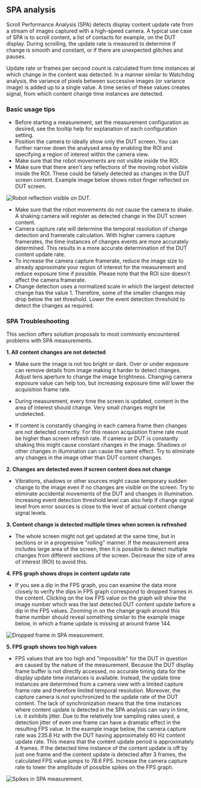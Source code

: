 ## SPA analysis

Scroll Performance Analysis (SPA) detects display content update rate from a stream of images captured with a
high-speed camera. A typical use case of SPA is to scroll content, a list of contacts for example, on the DUT display. 
During scrolling, the update rate is measured to determine if change is smooth and constant, or if there are unexpected 
glitches and pauses. 

Update rate or frames per second count is calculated from time instances at which change in the
content was detected. In a manner similar to Watchdog analysis, the variance of pixels between successive images (or 
variance image) is added up to a single value. A time series of these values creates signal, from which
content change time instances are detected.

### Basic usage tips

- Before starting a measurement, set the measurement configuration as desired, see the tooltip help for explanation of 
each configuration setting.
- Position the camera to ideally show only the DUT screen. You can further narrow down the analysed area by enabling
the ROI and specifying a region of interest within the camera view.
- Make sure that the robot movements are not visible inside the ROI.
- Make sure that there aren't any reflections of the moving robot visible inside the ROI. These could be falsely 
detected as changes in the DUT screen content. Example image below shows robot finger reflected on DUT screen.

![Robot reflection visible on DUT.](ui_help_images/wd_finger_reflection.jpg "Robot reflection visible on DUT")

- Make sure that the robot movements do not cause the camera to shake. A shaking camera will register as detected change
in the DUT screen content.
- Camera capture rate will determine the temporal resolution of change detection and framerate calculation. With higher 
camera capture framerates, the time instances of changes events are more accurately determined. This results in a more
accurate determination of the DUT content update rate.
- To increase the camera capture framerate, reduce the image size to already approximate your region of interest for the 
measurement and reduce exposure time if possible. Please note that the ROI size doesn't affect the camera framerate.
- Change detection uses a normalized scale in which the largest detected change has the value 1. Therefore, some of the
smaller changes may drop below the set threshold. Lower the event detection threshold to detect the changes as required.  

### SPA Troubleshooting
This section offers solution proposals to most commonly encountered problems with SPA measurements.

**1. All content changes are not detected**

- Make sure the image is not too bright or dark. Over or under exposure can remove details from image making it harder 
to detect changes. Adjust lens aperture to change the image brightness. Changing camera exposure value can help too, but 
increasing exposure time will lower the acquisition frame rate. 

- During measurement, every time the screen is updated, content in the area of interest should change. Very small 
changes might be undetected. 

- If content is constantly changing in each camera frame then changes are not detected correctly. For this reason 
acquisition frame rate must be higher than screen refresh rate. If camera or DUT is constantly shaking this might cause 
constant changes in the image. Shadows or other changes in illumination can cause the same effect. Try to eliminate any 
changes in the image other than DUT content changes. 

**2. Changes are detected even if screen content does not change**

- Vibrations, shadows or other sources might cause temporary sudden change to the image even if no changes are visible 
on the screen. Try to eliminate accidental movements of the DUT and changes in illumination. Increasing event detection
threshold level can also help if change signal level from error sources is close to the level of actual content change
signal levels. 

**3. Content change is detected multiple times when screen is refreshed**

- The whole screen might not get updated at the same time, but in sections or in a progressive "rolling" manner. If the 
measurement area includes large area of the screen, then it is possible to detect multiple changes from different 
sections of the screen. Decrease the size of area of interest (ROI) to avoid this. 

**4. FPS graph shows drops in content update rate**

- If you see a dip in the FPS graph, you can examine the data more closely to verify the dips in FPS graph correspond to 
dropped frames in the content. Clicking on the low FPS value on the graph will show the image number which was the last 
detected DUT content update before a dip in the FPS values. Zooming in on the change graph around this frame number 
should reveal something similar to the example image below, in which a frame update is missing at around frame 144.

![Dropped frame in SPA measurement.](ui_help_images/spa_dropped_frame.png "Dropped frame in SPA measurement")

**5. FPS graph shows too high values**

- FPS values that are too high and "impossible" for the DUT in question are caused by the nature of the measurement. 
Because the DUT display frame buffer is not directly accessed, no accurate timing data for the display update time
instances is available. Instead, the update time instances are determined from a camera view with a limited capture 
frame rate and therefore limited temporal resolution. Moreover, the capture camera is _not_ synchronized to the update 
rate of the DUT content. The lack of synchronization means that the time instances where content update is detected in
the SPA analysis can vary in time, i.e. it exhibits jitter. Due to the relatively low sampling rates used, a detection
jitter of even one frame can have a dramatic effect in the resulting FPS value. In the example image below, the camera 
capture rate was 235.8 Hz with the DUT having approximately 60 Hz content update rate. This means that the content 
update period is approximately 4 frames. If the detected time instance of the content update is off by just one frame 
and the content update is detected after 3 frames, the calculated FPS value jumps to 78.6 FPS. Increase the camera
capture rate to lower the amplitude of possible spikes on the FPS graph.

![Spikes in SPA measurement.](ui_help_images/spa_framerate_spikes.png "Spikes in SPA measurement")
